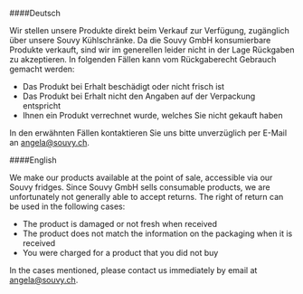 ####Deutsch

Wir stellen unsere Produkte direkt beim Verkauf zur Verfügung, zugänglich über unsere Souvy Kühlschränke.
Da die Souvy GmbH konsumierbare Produkte verkauft, sind wir im generellen leider nicht in der Lage Rückgaben zu akzeptieren. In folgenden Fällen kann vom Rückgaberecht Gebrauch gemacht werden:

- Das Produkt bei Erhalt beschädigt oder nicht frisch ist
- Das Produkt bei Erhalt nicht den Angaben auf der Verpackung entspricht
- Ihnen ein Produkt verrechnet wurde, welches Sie nicht gekauft haben

In den erwähnten Fällen kontaktieren Sie uns bitte unverzüglich per E-Mail an [angela@souvy.ch](mailto:angela@souvy.ch).

####English

We make our products available at the point of sale, accessible via our Souvy fridges. Since Souvy GmbH sells consumable products, we are unfortunately not generally able to accept returns. The right of return can be used in the following cases:

- The product is damaged or not fresh when received
- The product does not match the information on the packaging when it is received
- You were charged for a product that you did not buy

In the cases mentioned, please contact us immediately by email at [angela@souvy.ch](mailto:angela@souvy.ch).